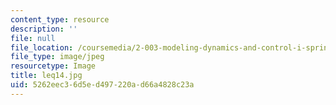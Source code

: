 ```yaml
---
content_type: resource
description: ''
file: null
file_location: /coursemedia/2-003-modeling-dynamics-and-control-i-spring-2005/5262eec36d5ed497220ad66a4828c23a_leq14.jpg
file_type: image/jpeg
resourcetype: Image
title: leq14.jpg
uid: 5262eec3-6d5e-d497-220a-d66a4828c23a
---
```


